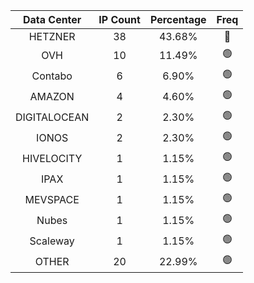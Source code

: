 | Data Center | IP Count | Percentage | Freq |
|:------------:|:--------:|:-----------:|:-----:|
| HETZNER | 38 | 43.68% | 🔴 |
| OVH | 10 | 11.49% | 🟢 |
| Contabo | 6 | 6.90% | 🟢 |
| AMAZON | 4 | 4.60% | 🟢 |
| DIGITALOCEAN | 2 | 2.30% | 🟢 |
| IONOS | 2 | 2.30% | 🟢 |
| HIVELOCITY | 1 | 1.15% | 🟢 |
| IPAX | 1 | 1.15% | 🟢 |
| MEVSPACE | 1 | 1.15% | 🟢 |
| Nubes | 1 | 1.15% | 🟢 |
| Scaleway | 1 | 1.15% | 🟢 |
| OTHER | 20 | 22.99% | 🟢 |